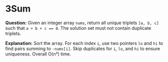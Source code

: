# 3Sum

**Question:**
Given an integer array `nums`, return all unique triplets `[a, b, c]` such that `a + b + c == 0`. The solution set must not contain duplicate triplets.

**Explanation:**
Sort the array. For each index `i`, use two pointers `lo` and `hi` to find pairs summing to `-nums[i]`. Skip duplicates for `i`, `lo`, and `hi` to ensure uniqueness. Overall O(n²) time.